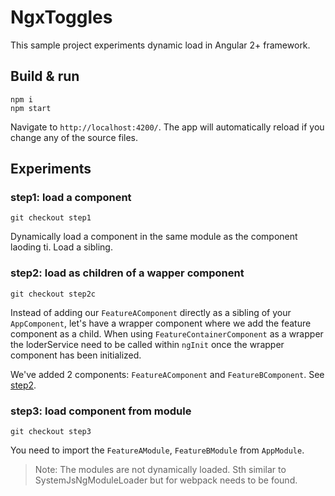 # NgxToggles

This sample project experiments dynamic load in Angular 2+ framework.

## Build & run

```
npm i
npm start
```
Navigate to `http://localhost:4200/`. 
The app will automatically reload if you change any of the source files.

## Experiments

### step1: load a component
```
git checkout step1
```
Dynamically load a component in the same module as the component laoding ti.
Load a sibling.

### step2: load as children of a wapper component
```
git checkout step2c
```
Instead of adding our `FeatureAComponent` directly as a sibling of your `AppComponent`,
let's have a wrapper component where we add the feature component as a child.
When using `FeatureContainerComponent` as a wrapper the loderService need to be called within
`ngInit` once the wrapper component has been initialized.

We've added 2 components: `FeatureAComponent` and `FeatureBComponent`.
See [step2](step2.png).
### step3: load component from module
```
git checkout step3
```
You need to import the `FeatureAModule`, `FeatureBModule` from `AppModule`.
> Note: The modules are not dynamically loaded. 
  Sth similar to SystemJsNgModuleLoader but for webpack needs to be found.
